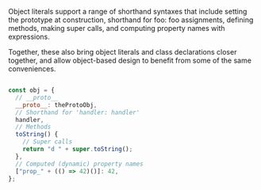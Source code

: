 Object literals support a range of shorthand syntaxes that include setting the prototype at construction, shorthand for foo: foo assignments, defining methods, making super calls, and computing property names with expressions.

Together, these also bring object literals and class declarations closer together, and allow object-based design to benefit from some of the same conveniences.

```js

const obj = {
  // __proto__
  __proto__: theProtoObj,
  // Shorthand for 'handler: handler'
  handler,
  // Methods
  toString() {
    // Super calls
    return "d " + super.toString();
  },
  // Computed (dynamic) property names
  ["prop_" + (() => 42)()]: 42,
};

```
